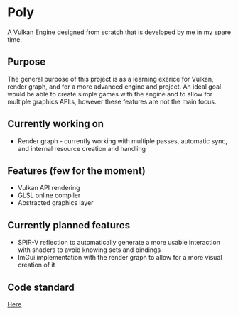 # Poly
A Vulkan Engine designed from scratch that is developed by me in my spare time.

## Purpose
The general purpose of this project is as a learning exerice for Vulkan, render graph, and for a more advanced engine and project. An ideal goal would be able to create simple games with the engine and to allow for multiple graphics API:s, however these features are not the main focus.

## Currently working on
  - Render graph - currently working with multiple passes, automatic sync, and internal resource creation and handling

## Features (few for the moment)
  - Vulkan API rendering
  - GLSL online compiler
  - Abstracted graphics layer
  
## Currently planned features
  - SPIR-V reflection to automatically generate a more usable interaction with shaders to avoid knowing sets and bindings
  - ImGui implementation with the render graph to allow for a more visual creation of it
  
## Code standard
[Here](codestandard.md)

